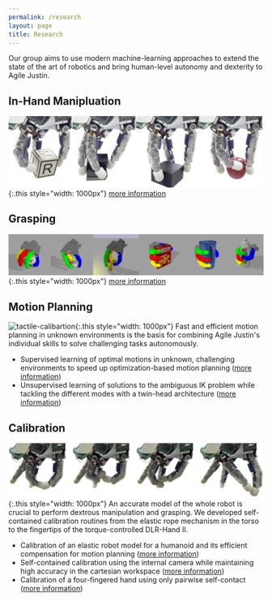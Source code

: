 ```yaml
---
permalink: /research
layout: page
title: Research
---
```


Our group aims to use modern machine-learning approaches to extend the state of the art of robotics and bring human-level autonomy and dexterity to Agile Justin. 



## In-Hand Manipluation
![in-hand-manipulation](../assets/imgs/in-hand.png){:.this style="width: 1000px"}
[more information](https://dlr-alr.github.io/dlr-tactile-manipulation/)

## Grasping
![in-hand-manipulation](../assets/imgs/grasping.png){:.this style="width: 1000px"}
[more information](https://dlr-alr.github.io/grasping)

## Motion Planning
![tactile-calibartion](../assets/imgs/motion-planning.jpg){:.this style="width: 1000px"}
Fast and efficient motion planning in unknown environments is the basis for combining Agile Justin's individual skills to solve challenging tasks autonomously. 
* Supervised learning of optimal motions in unknown, challenging environments to speed up optimization-based motion planning ([more information](https://dlr-alr.github.io/2022-iros-planning/))
* Unsupervised learning of solutions to the ambiguous IK problem while tackling the different modes with a twin-head architecture ([more information](https://dlr-alr.github.io/2023-humanoids-ik/))

## Calibration
![tactile-calibartion](../assets/imgs/calibration-tactile.jpg){:.this style="width: 1000px"}
An accurate model of the whole robot is crucial to perform dextrous manipulation and grasping.
We developed self-contained calibration routines from the elastic rope mechanism in the torso to the fingertips of the torque-controlled DLR-Hand II. 
* Calibration of an elastic robot model for a humanoid and its efficient compensation for motion planning ([more information](https://dlr-alr.github.io/dlr-elastic-calibration/))
* Self-contained calibration using the internal camera while maintaining high accuracy in the cartesian workspace ([more information](https://dlr-alr.github.io/2022-humanoids-calibration/))
* Calibration of a four-fingered hand using only pairwise self-contact ([more information](https://dlr-alr.github.io/2023-humanoids-contact/))



